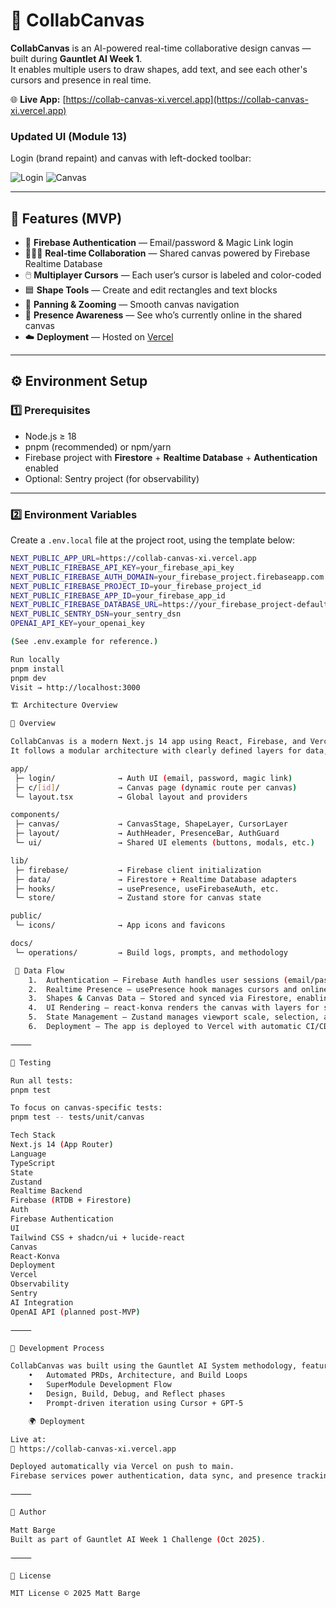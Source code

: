 # 🧩 CollabCanvas

**CollabCanvas** is an AI-powered real-time collaborative design canvas — built during **Gauntlet AI Week 1**.  
It enables multiple users to draw shapes, add text, and see each other's cursors and presence in real time.

🌐 **Live App:** [https://collab-canvas-xi.vercel.app](https://collab-canvas-xi.vercel.app)

### Updated UI (Module 13)

Login (brand repaint) and canvas with left-docked toolbar:

![Login](/docs/operations/evidence/auto/login.png)
![Canvas](/docs/operations/evidence/auto/canvas.png)

---

## 🚀 Features (MVP)

- 🔐 **Firebase Authentication** — Email/password & Magic Link login  
- 🧑‍🤝‍🧑 **Real-time Collaboration** — Shared canvas powered by Firebase Realtime Database  
- 🖱️ **Multiplayer Cursors** — Each user’s cursor is labeled and color-coded  
- 🟦 **Shape Tools** — Create and edit rectangles and text blocks  
- 🧭 **Panning & Zooming** — Smooth canvas navigation  
- 👥 **Presence Awareness** — See who’s currently online in the shared canvas  
- ☁️ **Deployment** — Hosted on [Vercel](https://vercel.com)

---

## ⚙️ Environment Setup

### 1️⃣ Prerequisites
- Node.js ≥ 18  
- pnpm (recommended) or npm/yarn  
- Firebase project with **Firestore** + **Realtime Database** + **Authentication** enabled  
- Optional: Sentry project (for observability)

---

### 2️⃣ Environment Variables

Create a `.env.local` file at the project root, using the template below:

```bash
NEXT_PUBLIC_APP_URL=https://collab-canvas-xi.vercel.app
NEXT_PUBLIC_FIREBASE_API_KEY=your_firebase_api_key
NEXT_PUBLIC_FIREBASE_AUTH_DOMAIN=your_firebase_project.firebaseapp.com
NEXT_PUBLIC_FIREBASE_PROJECT_ID=your_firebase_project_id
NEXT_PUBLIC_FIREBASE_APP_ID=your_firebase_app_id
NEXT_PUBLIC_FIREBASE_DATABASE_URL=https://your_firebase_project-default-rtdb.firebaseio.com
NEXT_PUBLIC_SENTRY_DSN=your_sentry_dsn
OPENAI_API_KEY=your_openai_key

(See .env.example for reference.)

Run locally
pnpm install
pnpm dev
Visit → http://localhost:3000

🏗️ Architecture Overview

🔸 Overview

CollabCanvas is a modern Next.js 14 app using React, Firebase, and Vercel.
It follows a modular architecture with clearly defined layers for data, UI, and collaboration.

app/
 ├─ login/              → Auth UI (email, password, magic link)
 ├─ c/[id]/             → Canvas page (dynamic route per canvas)
 └─ layout.tsx          → Global layout and providers

components/
 ├─ canvas/             → CanvasStage, ShapeLayer, CursorLayer
 ├─ layout/             → AuthHeader, PresenceBar, AuthGuard
 └─ ui/                 → Shared UI elements (buttons, modals, etc.)

lib/
 ├─ firebase/           → Firebase client initialization
 ├─ data/               → Firestore + Realtime Database adapters
 ├─ hooks/              → usePresence, useFirebaseAuth, etc.
 └─ store/              → Zustand store for canvas state

public/
 └─ icons/              → App icons and favicons

docs/
 └─ operations/         → Build logs, prompts, and methodology

 🔹 Data Flow
	1.	Authentication — Firebase Auth handles user sessions (email/password or magic link).
	2.	Realtime Presence — usePresence hook manages cursors and online users via Firebase Realtime Database.
	3.	Shapes & Canvas Data — Stored and synced via Firestore, enabling shared editing.
	4.	UI Rendering — react-konva renders the canvas with layers for shapes, selection, and cursors.
	5.	State Management — Zustand manages viewport scale, selection, and mode across components.
	6.	Deployment — The app is deployed to Vercel with automatic CI/CD triggered on main branch push.

⸻

🧪 Testing

Run all tests:
pnpm test

To focus on canvas-specific tests:
pnpm test -- tests/unit/canvas

Tech Stack
Next.js 14 (App Router)
Language
TypeScript
State
Zustand
Realtime Backend
Firebase (RTDB + Firestore)
Auth
Firebase Authentication
UI
Tailwind CSS + shadcn/ui + lucide-react
Canvas
React-Konva
Deployment
Vercel
Observability
Sentry
AI Integration
OpenAI API (planned post-MVP)

⸻

🧭 Development Process

CollabCanvas was built using the Gauntlet AI System methodology, featuring:
	•	Automated PRDs, Architecture, and Build Loops
	•	SuperModule Development Flow
	•	Design, Build, Debug, and Reflect phases
	•	Prompt-driven iteration using Cursor + GPT-5

    🌍 Deployment

Live at:
🔗 https://collab-canvas-xi.vercel.app

Deployed automatically via Vercel on push to main.
Firebase services power authentication, data sync, and presence tracking.

⸻

👤 Author

Matt Barge
Built as part of Gauntlet AI Week 1 Challenge (Oct 2025).

⸻

🧱 License

MIT License © 2025 Matt Barge
